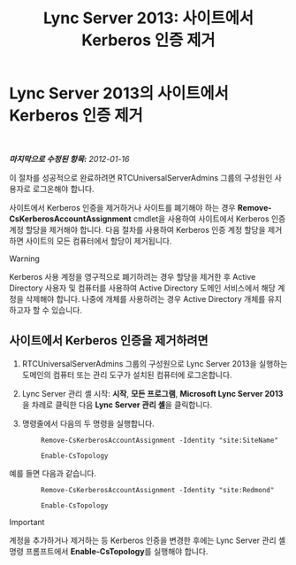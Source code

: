 ﻿---
title: 'Lync Server 2013: 사이트에서 Kerberos 인증 제거'
TOCTitle: 사이트에서 Kerberos 인증 제거
ms:assetid: 93171b02-bb36-42dc-943d-86d9dde45b59
ms:mtpsurl: https://technet.microsoft.com/ko-kr/library/Gg398749(v=OCS.15)
ms:contentKeyID: 49304406
ms.date: 08/24/2015
mtps_version: v=OCS.15
ms.translationtype: HT
---

# Lync Server 2013의 사이트에서 Kerberos 인증 제거

 

_**마지막으로 수정된 항목:** 2012-01-16_

이 절차를 성공적으로 완료하려면 RTCUniversalServerAdmins 그룹의 구성원인 사용자로 로그온해야 합니다.

사이트에서 Kerberos 인증을 제거하거나 사이트를 폐기해야 하는 경우 **Remove-CsKerberosAccountAssignment** cmdlet을 사용하여 사이트에서 Kerberos 인증 계정 할당을 제거해야 합니다. 다음 절차를 사용하여 Kerberos 인증 계정 할당을 제거하면 사이트의 모든 컴퓨터에서 할당이 제거됩니다.


> [!WARNING]  
> Kerberos 사용 계정을 영구적으로 폐기하려는 경우 할당을 제거한 후 Active Directory 사용자 및 컴퓨터를 사용하여 Active Directory 도메인 서비스에서 해당 계정을 삭제해야 합니다. 나중에 개체를 사용하려는 경우 Active Directory 개체를 유지하고자 할 수 있습니다.



## 사이트에서 Kerberos 인증을 제거하려면

1.  RTCUniversalServerAdmins 그룹의 구성원으로 Lync Server 2013을 실행하는 도메인의 컴퓨터 또는 관리 도구가 설치된 컴퓨터에 로그온합니다.

2.  Lync Server 관리 셸 시작: **시작**, **모든 프로그램**, **Microsoft Lync Server 2013**을 차례로 클릭한 다음 **Lync Server 관리 셸**을 클릭합니다.

3.  명령줄에서 다음의 두 명령을 실행합니다.
    
```
        Remove-CsKerberosAccountAssignment -Identity "site:SiteName"
```
```    
        Enable-CsTopology
```    
예를 들면 다음과 같습니다.
    
```
        Remove-CsKerberosAccountAssignment -Identity "site:Redmond"
```
```    
        Enable-CsTopology
```    

 > [!IMPORTANT]  
> 계정을 추가하거나 제거하는 등 Kerberos 인증을 변경한 후에는 Lync Server 관리 셸 명령 프롬프트에서 <STRONG>Enable-CsTopology</STRONG>를 실행해야 합니다.



